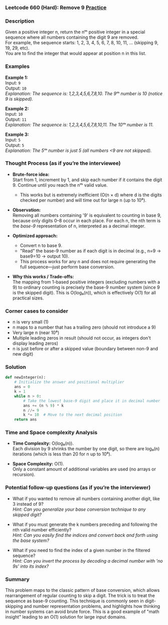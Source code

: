 ### Leetcode 660 (Hard): Remove 9 [Practice](https://leetcode.com/problems/remove-9)

### Description  
Given a positive integer n, return the nᵗʰ positive integer in a special sequence where all numbers containing the digit 9 are removed.  
For example, the sequence starts: 1, 2, 3, 4, 5, 6, 7, 8, 10, 11, ... (skipping 9, 19, 29, etc).  
You are to find the integer that would appear at position n in this list.

### Examples  

**Example 1:**  
Input: `9`  
Output: `10`  
*Explanation: The sequence is: 1,2,3,4,5,6,7,8,10. The 9ᵗʰ number is 10 (notice 9 is skipped).*

**Example 2:**  
Input: `10`  
Output: `11`  
*Explanation: The sequence is: 1,2,3,4,5,6,7,8,10,11. The 10ᵗʰ number is 11.*

**Example 3:**  
Input: `5`  
Output: `5`  
*Explanation: The 5ᵗʰ number is just 5 (all numbers <9 are not skipped).*

### Thought Process (as if you’re the interviewee)  

- **Brute-force idea:**  
  Start from 1, increment by 1, and skip each number if it contains the digit 9. Continue until you reach the nᵗʰ valid value.
  - This works but is extremely inefficient (O(n × d) where d is the digits checked per number) and will time out for large n (up to 10⁸).

- **Observation:**  
  Removing all numbers containing '9' is equivalent to counting in base 9, because only digits 0–8 occur in each place. For each n, the nth term is the *base-9* representation of n, interpreted as a decimal integer.

- **Optimized approach:**  
  - Convert n to base 9.
  - "Read" the base-9 number as if each digit is in decimal (e.g., n=9 → base9=10 → output 10).
  - This process works for any n and does not require generating the full sequence—just perform base conversion.

- **Why this works / Trade-offs:**  
  The mapping from 1-based positive integers (excluding numbers with a 9) to ordinary counting is precisely the base-9 number system (since 9 is the skipped digit). This is O(log₉(n)), which is effectively O(1) for all practical sizes.

### Corner cases to consider  
- n is very small (1)
- n maps to a number that has a trailing zero (should not introduce a 9)
- Very large n (near 10⁸)
- Multiple leading zeros in result (should not occur, as integers don't display leading zeros)
- n is just before or after a skipped value (boundary between non-9 and new digit)

### Solution

```python
def newInteger(n):
    # Initialize the answer and positional multiplier
    ans = 0
    k = 1
    while n > 0:
        # Take the lowest base-9 digit and place it in decimal number
        ans += (n % 9) * k
        n //= 9
        k *= 10  # Move to the next decimal position
    return ans
```

### Time and Space complexity Analysis  

- **Time Complexity:** O(log₉(n)).  
  Each division by 9 shrinks the number by one digit, so there are log₉(n) iterations (which is less than 20 for n up to 10⁸).

- **Space Complexity:** O(1).  
  Only a constant amount of additional variables are used (no arrays or recursion).

### Potential follow-up questions (as if you’re the interviewer)  

- What if you wanted to remove all numbers containing another digit, like 3 instead of 9?  
  *Hint: Can you generalize your base conversion technique to any skipped digit?*

- What if you must generate the k numbers preceding and following the nth valid number efficiently?  
  *Hint: Can you easily find the indices and convert back and forth using the base system?*

- What if you need to find the index of a given number in the filtered sequence?  
  *Hint: Can you invert the process by decoding a decimal number with 'no 9s' into its index?*

### Summary
This problem maps to the classic pattern of base conversion, which allows rearrangement of regular counting to skip a digit. The trick is to treat the sequence as base-9 counting. This technique is commonly seen in digit-skipping and number representation problems, and highlights how thinking in number systems can avoid brute force. This is a good example of "math insight" leading to an O(1) solution for large input domains.